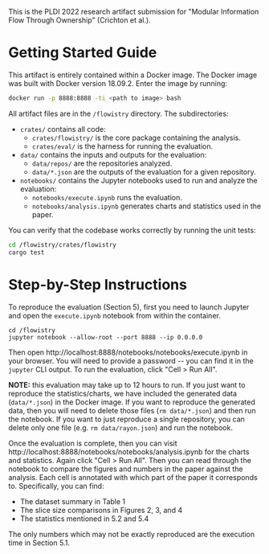 This is the PLDI 2022 research artifact submission for "Modular Information Flow Through Ownership" (Crichton et al.).


# Getting Started Guide

This artifact is entirely contained within a Docker image. The Docker image was built with Docker version 18.09.2. Enter the image by running:

```bash
docker run -p 8888:8888 -ti <path to image> bash
```

All artifact files are in the `/flowistry` directory. The subdirectories:
* `crates/` contains all code:
  * `crates/flowistry/` is the core package containing the analysis.
  * `crates/eval/` is the harness for running the evaluation.
* `data/` contains the inputs and outputs for the evaluation:
  * `data/repos/` are the repositories analyzed.
  * `data/*.json` are the outputs of the evaluation for a given repository.
* `notebooks/` contains the Jupyter notebooks used to run and analyze the evaluation:
  * `notebooks/execute.ipynb` runs the evaluation.
  * `notebooks/analysis.ipynb` generates charts and statistics used in the paper.

You can verify that the codebase works correctly by running the unit tests:

```bash
cd /flowistry/crates/flowistry
cargo test
```


# Step-by-Step Instructions

To reproduce the evaluation (Section 5), first you need to launch Jupyter and open the `execute.ipynb` notebook from within the container.

```
cd /flowistry
jupyter notebook --allow-root --port 8888 --ip 0.0.0.0
```

Then open http://localhost:8888/notebooks/notebooks/execute.ipynb in your browser. You will need to provide a password -- you can find it in the `jupyter` CLI output. To run the evaluation, click "Cell > Run All".

**NOTE:** this evaluation may take up to 12 hours to run. If you just want to reproduce the statistics/charts, we have included the generated data (`data/*.json`) in the Docker image. If you want to reproduce the generated data, then you will need to delete those files (`rm data/*.json`) and then run the notebook. If you want to just reproduce a single repository, you can delete only one file (e.g. `rm data/rayon.json`) and run the notebook.

Once the evaluation is complete, then you can visit http://localhost:8888/notebooks/notebooks/analysis.ipynb for the charts and statistics. Again click "Cell > Run All". Then you can read through the notebook to compare the figures and numbers in the paper against the analysis. Each cell is annotated with which part of the paper it corresponds to. Specifically, you can find:

* The dataset summary in Table 1
* The slice size comparisons in Figures 2, 3, and 4
* The statistics mentioned in 5.2 and 5.4

The only numbers which may not be exactly reproduced are the execution time in Section 5.1.
